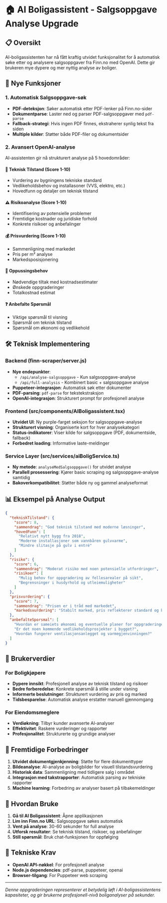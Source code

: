 # 🏠 AI Boligassistent - Salgsoppgave Analyse Upgrade

## 📋 Oversikt

AI-boligassistenten har nå fått kraftig utvidet funksjonalitet for å automatisk søke etter og analysere salgsoppgaver fra Finn.no med OpenAI. Dette gir brukeren mye dypere og mer nyttig analyse av boliger.

## 🚀 Nye Funksjoner

### 1. Automatisk Salgsoppgave-søk
- **PDF-deteksjon**: Søker automatisk etter PDF-lenker på Finn.no-sider
- **Dokumentparse**: Laster ned og parser PDF-salgsoppgaver med `pdf-parse`
- **Fallback-strategi**: Hvis ingen PDF finnes, ekstraherer synlig tekst fra siden
- **Multiple kilder**: Støtter både PDF-filer og dokumentsider

### 2. Avansert OpenAI-analyse
AI-assistenten gir nå strukturert analyse på 5 hovedområder:

#### 🔧 Teknisk Tilstand (Score 1-10)
- Vurdering av bygningens tekniske standard
- Vedlikeholdsbehov og installasoner (VVS, elektro, etc.)
- Hovedfunn og detaljer om teknisk tilstand

#### ⚠️ Risikoanalyse (Score 1-10)
- Identifisering av potensielle problemer
- Fremtidige kostnader og juridiske forhold
- Konkrete risikoer og anbefalinger

#### 💰 Prisvurdering (Score 1-10)
- Sammenligning med markedet
- Pris per m² analyse
- Markedsposisjonering

#### 🔨 Oppussingsbehov
- Nødvendige tiltak med kostnadsestimater
- Ønskede oppgraderinger
- Totalkostnad estimat

#### ❓ Anbefalte Spørsmål
- Viktige spørsmål til visning
- Spørsmål om teknisk tilstand
- Spørsmål om økonomi og vedlikehold

## 🛠️ Teknisk Implementering

### Backend (finn-scraper/server.js)
- **Nye endepunkter**:
  - `/api/analyse-salgsoppgave` - Kun salgsoppgave-analyse
  - `/api/full-analysis` - Kombinert basic + salgsoppgave analyse
- **Puppeteer-integrasjon**: Automatisk søk etter dokumenter
- **PDF-parsing**: `pdf-parse` for tekstekstraksjon
- **OpenAI-integrasjon**: Strukturert prompt for profesjonell analyse

### Frontend (src/components/AIBoligassistent.tsx)
- **Utvidet UI**: Ny purple-farget seksjon for salgsoppgave-analyse
- **Strukturert visning**: Organiserte kort for hver analysekategori
- **Status-indikatorer**: Viser kilde for salgsoppgave (PDF, dokumentside, fallback)
- **Forbedret loading**: Informative laste-meldinger

### Service Layer (src/services/aiBoligService.ts)
- **Ny metode**: `analyseMedSalgsoppgave()` for utvidet analyse
- **Parallell prosessering**: Kjører basic scraping og salgsoppgave-analyse samtidig
- **Bakoverkompatibilitet**: Støtter både ny og gammel analyseformat

## 📊 Eksempel på Analyse Output

```json
{
  "tekniskTilstand": {
    "score": 8,
    "sammendrag": "God teknisk tilstand med moderne løsninger",
    "hovedFunn": [
      "Relativt nytt bygg fra 2018",
      "Moderne installasjoner som vannbåren gulvvarme",
      "Mindre slitasje på gulv i entré"
    ]
  },
  "risiko": {
    "score": 6,
    "sammendrag": "Moderat risiko med noen potensielle utfordringer",
    "risikoer": [
      "Mulig behov for oppgradering av fellesarealer på sikt",
      "Begrensninger i husdyrhold og utleiemuligheter"
    ]
  },
  "prisvurdering": {
    "score": 7,
    "sammendrag": "Prisen er i tråd med markedet",
    "markedsvurdering": "Stabilt marked, pris reflekterer standard og beliggenhet"
  },
  "anbefalteSporsmal": [
    "Hvordan er sameiets økonomi og eventuelle planer for oppgraderinger?",
    "Er det noen kommende vedlikeholdsprosjekter i bygget?",
    "Hvordan fungerer ventilasjonsanlegget og varmegjenvinningen?"
  ]
}
```

## 🎯 Brukerverdier

### For Boligkjøpere
- **Dypere innsikt**: Profesjonell analyse av teknisk tilstand og risikoer
- **Bedre forberedelse**: Konkrete spørsmål å stille under visning
- **Informerte beslutninger**: Strukturert vurdering av pris og marked
- **Tidsbesparelse**: Automatisk analyse erstatter manuell gjennomgang

### For Eiendomsmeglere
- **Verdiøkning**: Tilbyr kunder avanserte AI-analyser
- **Effektivitet**: Raskere vurderinger og rapporter
- **Profesjonalitet**: Strukturerte og grundige analyser

## 🔮 Fremtidige Forbedringer

1. **Utvidet dokumentgjenkjenning**: Støtte for flere dokumenttyper
2. **Bildeanalyse**: AI-analyse av boligbilder for visuell tilstandsvurdering
3. **Historisk data**: Sammenligning med tidligere salg i området
4. **Integrasjon med takstrapporter**: Automatisk parsing av tekniske rapporter
5. **Machine learning**: Forbedring av analyser basert på tilbakemeldinger

## 🚀 Hvordan Bruke

1. **Gå til AI Boligassistent**: Åpne applikasjonen
2. **Lim inn Finn.no URL**: Salgsoppgave søkes automatisk
3. **Vent på analyse**: 30-60 sekunder for full analyse
4. **Utforsk resultater**: Se teknisk tilstand, risikoer, og anbefalinger
5. **Still spørsmål**: Bruk chat-funksjonen for oppfølging

## 📝 Tekniske Krav

- **OpenAI API-nøkkel**: For profesjonell analyse
- **Node.js dependencies**: pdf-parse, puppeteer, openai
- **Browser-tilgang**: For Puppeteer web scraping

---

*Denne oppgraderingen representerer et betydelig løft i AI-boligassistentens kapasiteter, og gir brukerne profesjonell-nivå boliganalyser på sekunder.* 